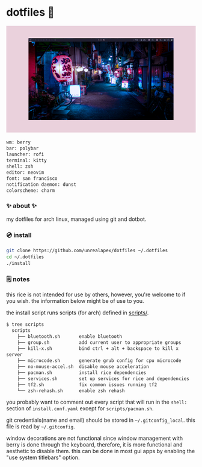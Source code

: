 # dotfiles 🌸

![screenshot of arch linux rice](rice.png)
```
wm: berry
bar: polybar
launcher: rofi
terminal: kitty
shell: zsh
editor: neovim
font: san francisco
notification daemon: dunst
colorscheme: charm
```

### ✨ about ✨
my dotfiles for arch linux, managed using git and dotbot.

### 💿 install
```sh
git clone https://github.com/unrealapex/dotfiles ~/.dotfiles
cd ~/.dotfiles
./install
```

### 🗒️ notes
this rice is not intended for use by others, however, you're welcome to if
you wish. the information below might be of use to you.

the install script runs scripts (for arch) defined in [scripts/](/scripts).
```
$ tree scripts
  scripts
    ├── bluetooth.sh       enable bluetooth
    ├── group.sh           add current user to appropriate groups
    ├── kill-x.sh          bind ctrl + alt + backspace to kill x server
    ├── microcode.sh       generate grub config for cpu microcode
    ├── no-mouse-accel.sh  disable mouse acceleration
    ├── pacman.sh          install rice dependencies
    ├── services.sh        set up services for rice and dependencies
    ├── tf2.sh             fix common issues running tf2
    └── zsh-rehash.sh      enable zsh rehash

```
you probably want to comment out every script that will
run in the `shell:` section of `install.conf.yaml` except for
`scripts/pacman.sh`.

git credentials(name and email) should be stored in `~/.gitconfig_local`. this
file is read by `~/.gitconfig`.

window decorations are not functional since window management with berry is
done through the keyboard, therefore, it is more functional and aesthetic to
disable them. this can be done in most gui apps by enabling the "use system
titlebars" option.

